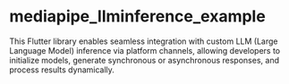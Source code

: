 # mediapipe_llminference_example
This Flutter library enables seamless integration with custom LLM (Large Language Model) inference via platform channels, allowing developers to initialize models, generate synchronous or asynchronous responses, and process results dynamically.
